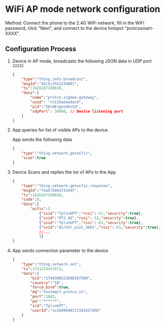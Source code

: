
# WiFi AP mode network configuration  

Method: Connect the phone to the 2.4G WiFi network, fill in the WiFi password, click "Next", and connect to the device hotspot "protcosmart-XXXX".  

## Configuration Process  

1. Device in AP mode, broadcasts the following JSON data in UDP port `22222`

    ```JSON
    {
        "type":"thing.info.broadcast",
        "msgId":"45lkj3551234001",
        "ts":1626197189638,
        "data":{
            "name":"protco-zigbee-gateway",
            "uuid": "rn135adawdasd",
            "pid":"S8rHEJgnoOkntd",
            "udpPort": 30000, // Device listening port
        }
    }
    ```

2. App queries for list of visible APs to the device

    App sends the following data  

    ```JSON
    {
        "type":"thing.network.getwifis",
        "scan":true
    } 
    ```

3. Device Scans and replies the list of APs to the App

    ```JSON
    {
        "type":"thing.network.getwifis.response",
        "msgId":"f4ab750d1f334df",
        "ts":1626197189638,
        "code":0,
        "data":{
            "wifis":[
                {"ssid":"TplinkPT","rssi":-51,"security":true},
                {"ssid":"PTJ_4G","rssi":-52,"security":true},
                {"ssid":"TplinkPT","rssi":-63,"security":true},
                {"ssid":"Airtel_pint_3661","rssi":-63,"security":true},
                //...
                ]}
    }
    ```

4. App sends connection parameter to the device  

    ```JSON
    {
        "type":"thing.network.set",
        "ts":1721374457673,
        "data":{
            "bid":"1740300523660267580",
            "country":"IN",
            "force_bind":true,
            "mq":"testmqtt.protco.in",
            "port":1883,
            "pw":"******",
            "sid":"TplinkPT",
            "userId":"us1689940117281427456"
        }
    }
    ```
